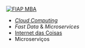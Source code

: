 [![FIAP MBA](https://raw.githubusercontent.com/josecastillolema/fiap/master/img/big-data.png)](https://www.fiap.com.br/mba/mba-em-big-data/)

 - [*Cloud Computing*](https://github.com/josecastillolema/fiap/tree/master/bdt/cloud)
 - *Fast Data* & *Microservices*
 - [Internet das Coisas](https://github.com/josecastillolema/fiap/tree/master/bdt/iot)
 - Microserviços
